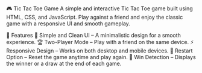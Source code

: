 🎮 Tic Tac Toe Game
A simple and interactive Tic Tac Toe game built using HTML, CSS, and JavaScript. Play against a friend and enjoy the classic game with a responsive UI and smooth gameplay.

🚀 Features
🎨 Simple and Clean UI – A minimalistic design for a smooth experience.
🏆 Two-Player Mode – Play with a friend on the same device.
⚡ Responsive Design – Works on both desktop and mobile devices.
🔄 Restart Option – Reset the game anytime and play again.
🏁 Win Detection – Displays the winner or a draw at the end of each game.
